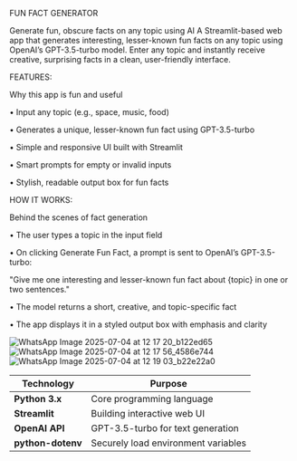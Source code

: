 FUN FACT GENERATOR

Generate fun, obscure facts on any topic using AI
A Streamlit-based web app that generates interesting, lesser-known fun facts on any topic using OpenAI’s GPT-3.5-turbo model.
Enter any topic and instantly receive creative, surprising facts in a clean, user-friendly interface.

FEATURES:

Why this app is fun and useful

• Input any topic (e.g., space, music, food)

• Generates a unique, lesser-known fun fact using GPT-3.5-turbo

• Simple and responsive UI built with Streamlit

• Smart prompts for empty or invalid inputs

• Stylish, readable output box for fun facts

HOW IT WORKS:

Behind the scenes of fact generation

• The user types a topic in the input field

• On clicking Generate Fun Fact, a prompt is sent to OpenAI’s GPT-3.5-turbo:


"Give me one interesting and lesser-known fun fact about {topic} in one or two sentences."

• The model returns a short, creative, and topic-specific fact

• The app displays it in a styled output box with emphasis and clarity

![WhatsApp Image 2025-07-04 at 12 17 20_b122ed65](https://github.com/user-attachments/assets/f3d712d9-818e-4f72-8b5d-1a1879d9bb78)
![WhatsApp Image 2025-07-04 at 12 17 56_4586e744](https://github.com/user-attachments/assets/c22b7f66-be65-431d-aaad-2897a290a5ec)
![WhatsApp Image 2025-07-04 at 12 19 03_b22e22a0](https://github.com/user-attachments/assets/a65f06fe-4c08-4afd-8e4e-63d72dc6935b)





| Technology        | Purpose                             |
| ----------------- | ----------------------------------- |
| **Python 3.x**    | Core programming language           |
| **Streamlit**     | Building interactive web UI         |
| **OpenAI API**    | GPT-3.5-turbo for text generation   |
| **python-dotenv** | Securely load environment variables |

